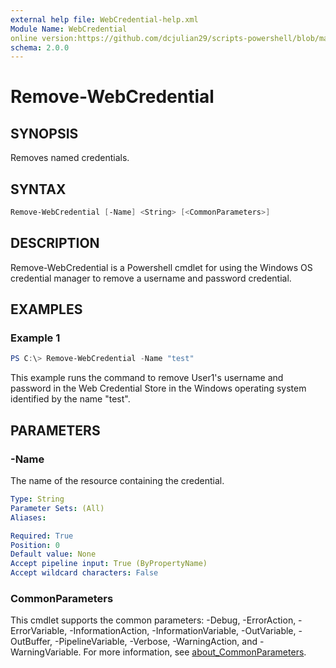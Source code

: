 ```yaml
---
external help file: WebCredential-help.xml
Module Name: WebCredential
online version:https://github.com/dcjulian29/scripts-powershell/blob/main/Modules/WebCredential/docs/Remove-WebCredential.md
schema: 2.0.0
---
```


# Remove-WebCredential

## SYNOPSIS

Removes named credentials.

## SYNTAX

```powershell
Remove-WebCredential [-Name] <String> [<CommonParameters>]
```

## DESCRIPTION

Remove-WebCredential is a Powershell cmdlet for using the Windows OS credential manager to remove a username and password credential.

## EXAMPLES

### Example 1

```powershell
PS C:\> Remove-WebCredential -Name "test"
```

This example runs the command to remove User1's username and password in
the Web Credential Store in the Windows operating system identified by
the name "test".

## PARAMETERS

### -Name

The name of the resource containing the credential.

```yaml
Type: String
Parameter Sets: (All)
Aliases:

Required: True
Position: 0
Default value: None
Accept pipeline input: True (ByPropertyName)
Accept wildcard characters: False
```

### CommonParameters

This cmdlet supports the common parameters: -Debug, -ErrorAction, -ErrorVariable, -InformationAction, -InformationVariable, -OutVariable, -OutBuffer, -PipelineVariable, -Verbose, -WarningAction, and -WarningVariable. For more information, see [about_CommonParameters](http://go.microsoft.com/fwlink/?LinkID=113216).
